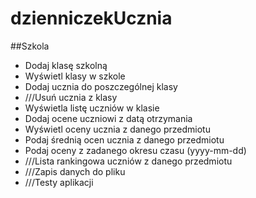 # dzienniczekUcznia

##Szkola
* Dodaj klasę szkolną
* Wyświetl klasy w szkole
* Dodaj ucznia do poszczególnej klasy
* ///Usuń ucznia z klasy
* Wyświetla listę uczniów w klasie
* Dodaj ocene uczniowi z datą otrzymania
* Wyświetl oceny ucznia z danego przedmiotu
* Podaj średnią ocen ucznia z danego przedmiotu
* Podaj oceny z zadanego okresu czasu (yyyy-mm-dd)
* ///Lista rankingowa uczniów z danego przedmiotu
* ///Zapis danych do pliku
* ///Testy aplikacji
